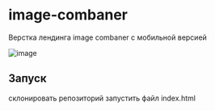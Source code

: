 # image-combaner
Верстка лендинга image combaner с мобильной версией

![image](https://github.com/DmitrySychevDev/image-combaner/assets/103499618/a234c82f-db1a-4da8-a0bf-f8c1c0731e4e)

## Запуск
склонировать репозиторий запустить файл index.html
